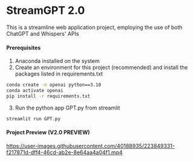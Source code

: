 # StreamGPT 2.0 
This is a streamline web application project, employing the use of both ChatGPT and Whispers' APIs

#### Prerequisites 
1. Anaconda installed on the system 
2. Create an environment for this project (recommended) and install the packages listed in requirements.txt 
```bash 
conda create -n openai python==3.10 
conda activate openai 
pip install -r requirements.txt 
``` 
3. Run the python app GPT.py from streamlit
```bash
streamlit run GPT.py
```

#### Project Preview (V2.0 PREVIEW)


https://user-images.githubusercontent.com/40188935/223849331-f217871d-dff4-46cd-ab2e-8e64aa4a04f1.mp4



